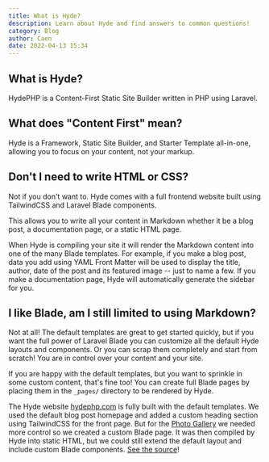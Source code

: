 ```yaml
---
title: What is Hyde?
description: Learn about Hyde and find answers to common questions!
category: Blog
author: Caen
date: 2022-04-13 15:34
---
```


## What is Hyde?

HydePHP is a Content-First Static Site Builder written in PHP using Laravel.

## What does "Content First" mean?

Hyde is a Framework, Static Site Builder, and Starter Template all-in-one, allowing you to focus on your content, not your markup.

## Don't I need to write HTML or CSS?

Not if you don't want to. Hyde comes with a full frontend website built using TailwindCSS and Laravel Blade components.

This allows you to write all your content in Markdown whether it be a blog post, a documentation page, or a static HTML page.

When Hyde is compiling your site it will render the Markdown content into one of the many Blade templates. For example, if you make a blog post, data you add using YAML Front Matter will be used to display the title, author, date of the post and its featured image -- just to name a few. If you make a documentation page, Hyde will automatically generate the sidebar for you.

## I like Blade, am I still limited to using Markdown?

Not at all! The default templates are great to get started quickly, but if you want the full power of Laravel Blade you can customize all the default Hyde layouts and components. Or you can scrap them completely and start from scratch! You are in control over your content and your site.

If you are happy with the default templates, but you want to sprinkle in some custom content, that's fine too!
You can create full Blade pages by placing them in the `_pages/` directory to be rendered by Hyde.

The Hyde website [hydephp.com](https://hydephp.com/index) is fully built with the default templates.
We used the default blog post homepage and added a custom heading section using TailwindCSS for the front page.
But for the [Photo Gallery](https://hydephp.com/about) we needed more control so we created a custom Blade page. It was then compiled by Hyde into static HTML, but we could still extend the default layout and include custom Blade components. [See the source](https://github.com/hydephp/DocsCI/blob/b66d7ceccca363348472ba18702e51b3c654302a/resources/views/pages/gallery.blade.php)!
